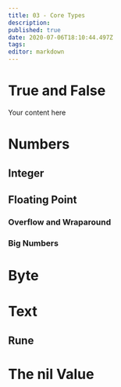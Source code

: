 ```yaml
---
title: 03 - Core Types
description: 
published: true
date: 2020-07-06T18:10:44.497Z
tags: 
editor: markdown
---
```


# True and False
Your content here



# Numbers

## Integer
## Floating Point
### Overflow and Wraparound
### Big Numbers


# Byte


# Text
## Rune

# The nil Value
